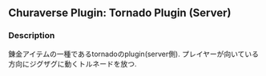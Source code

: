 ## Churaverse Plugin: Tornado Plugin (Server)

### Description

錬金アイテムの一種であるtornadoのplugin(server側).
プレイヤーが向いている方向にジグザグに動くトルネードを放つ.
